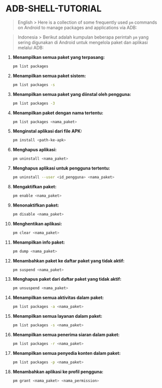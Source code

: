 # ADB-SHELL-TUTORIAL

> English >
Here is a collection of some frequently used `pm` commands on Android to manage packages and applications via ADB: 

> Indonesia >
Berikut adalah kumpulan beberapa perintah `pm` yang sering digunakan di Android untuk mengelola paket dan aplikasi melalui ADB:


1. **Menampilkan semua paket yang terpasang:**
    ```sh
    pm list packages
    ```

2. **Menampilkan semua paket sistem:**
    ```sh
    pm list packages -s
    ```

3. **Menampilkan semua paket yang diinstal oleh pengguna:**
    ```sh
    pm list packages -3
    ```

4. **Menampilkan paket dengan nama tertentu:**
    ```sh
    pm list packages <nama_paket>
    ```

5. **Menginstal aplikasi dari file APK:**
    ```sh
    pm install <path-ke-apk>
    ```

6. **Menghapus aplikasi:**
    ```sh
    pm uninstall <nama_paket>
    ```

7. **Menghapus aplikasi untuk pengguna tertentu:**
    ```sh
    pm uninstall --user <id_pengguna> <nama_paket>
    ```

8. **Mengaktifkan paket:**
    ```sh
    pm enable <nama_paket>
    ```

9. **Menonaktifkan paket:**
    ```sh
    pm disable <nama_paket>
    ```

10. **Menghentikan aplikasi:**
    ```sh
    pm clear <nama_paket>
    ```

11. **Menampilkan info paket:**
    ```sh
    pm dump <nama_paket>
    ```

12. **Menambahkan paket ke daftar paket yang tidak aktif:**
    ```sh
    pm suspend <nama_paket>
    ```

13. **Menghapus paket dari daftar paket yang tidak aktif:**
    ```sh
    pm unsuspend <nama_paket>
    ```

14. **Menampilkan semua aktivitas dalam paket:**
    ```sh
    pm list packages -a <nama_paket>
    ```

15. **Menampilkan semua layanan dalam paket:**
    ```sh
    pm list packages -s <nama_paket>
    ```

16. **Menampilkan semua penerima siaran dalam paket:**
    ```sh
    pm list packages -r <nama_paket>
    ```

17. **Menampilkan semua penyedia konten dalam paket:**
    ```sh
    pm list packages -p <nama_paket>
    ```

18. **Menambahkan aplikasi ke profil pengguna:**
    ```sh
    pm grant <nama_paket> <nama_permission>
    ```
